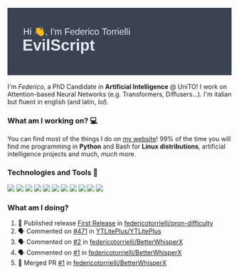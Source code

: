![Header](header.png)

I'm *Federico*, a PhD Candidate in **Artificial Intelligence** @ UniTO! I work on Attention-based Neural Networks (e.g. Transformers, Diffusers...).
I'm italian but fluent in english (and latin, *lol*).

### What am I working on? 💻

You can find most of the things I do on [my website](https://www.evilscript.eu/)!
99% of the time you will find me programming in **Python** and Bash for **Linux distributions**, artificial intelligence projects and much, *much* more.

### Technologies and Tools 🔧
![](https://img.shields.io/badge/Editor-VSCode-informational?style=flat&logo=visualstudiocode&logoColor=white&color=2bbc8a)
![](https://img.shields.io/badge/Code-Python-informational?style=flat&logo=Python&logoColor=white&color=2bbc8a)
![](https://img.shields.io/badge/Code-Javascript-informational?style=flat&logo=Javascript&logoColor=white&color=2bbc8a)
![](https://img.shields.io/badge/Code-Java-informational?style=flat&logo=coffeescript&logoColor=white&color=2bbc8a)
![](https://img.shields.io/badge/Code-C-informational?style=flat&logo=C&logoColor=white&color=2bbc8a)
![](https://img.shields.io/badge/Code-Shell-informational?style=flat&logo=Shell&logoColor=white&color=2bbc8a)
![](https://img.shields.io/badge/Learning-Rust-informational?style=flat&logo=Rust&logoColor=white&color=2bbc8a)
![](https://img.shields.io/badge/Tools-PostgreSQL-informational?style=flat&logo=PostgreSQL&logoColor=white&color=e74c3c)
![](https://img.shields.io/badge/Tools-Docker-informational?style=flat&logo=Docker&logoColor=white&color=e74c3c)
![](https://img.shields.io/badge/Hating-Windows-informational?style=flat&logo=windows&logoColor=white&color=0078D6)
![](https://img.shields.io/badge/Mail-ProtonMail-informational?style=flat&logo=protonmail&logoColor=white&color=8B89CC)

### What am I doing?

<!--START_SECTION:activity-->
1. 🚀 Published release [First Release](https://github.com/federicotorrielli/pron-difficulty/releases/tag/first) in [federicotorrielli/pron-difficulty](https://github.com/federicotorrielli/pron-difficulty)
2. 🗣 Commented on [#471](https://github.com/YTLitePlus/YTLitePlus/issues/471#issuecomment-2517488693) in [YTLitePlus/YTLitePlus](https://github.com/YTLitePlus/YTLitePlus)
3. 🗣 Commented on [#2](https://github.com/federicotorrielli/BetterWhisperX/issues/2#issuecomment-2507561385) in [federicotorrielli/BetterWhisperX](https://github.com/federicotorrielli/BetterWhisperX)
4. 🗣 Commented on [#1](https://github.com/federicotorrielli/BetterWhisperX/pull/1#issuecomment-2444190711) in [federicotorrielli/BetterWhisperX](https://github.com/federicotorrielli/BetterWhisperX)
5. 🎉 Merged PR [#1](https://github.com/federicotorrielli/BetterWhisperX/pull/1) in [federicotorrielli/BetterWhisperX](https://github.com/federicotorrielli/BetterWhisperX)
<!--END_SECTION:activity-->
